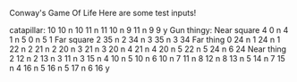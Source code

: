 Conway's Game Of Life
Here are some test inputs!

catapillar:
10
10
n
10
11
n
11
10
n
9
11
n
9
9
y
Gun thingy:
Near square
4
0
n
4
1
n
5
0
n
5
1
Far square
2
35
n
2
34
n
3
35
n
3
34
Far thing
0
24
n
1
24
n
1
22
n
2
21
n
2
20
n
3
21
n
3
20
n
4
21
n
4
20
n
5
22
n
5
24
n
6
24
Near thing
2
12
n
2
13
n
3
11
n
3
15
n
4
10
n
5
10
n
6
10
n
7
11
n
8
12
n
8
13
n
5
14
n
7
15
n
4
16
n
5
16
n
5
17
n
6
16
y
